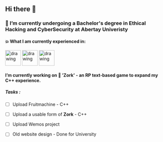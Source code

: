 ## Hi there 👋
### 🌱 I’m currently undergoing a Bachelor's degree in Ethical Hacking and CyberSecurity at Abertay Univeristy
<!--
**Mathswiz101/Mathswiz101** is a ✨ _special_ ✨ repository because its `README.md` (this file) appears on your GitHub profile.

Here are some ideas to get you started:

- 🔭 I’m currently working on ...
- 🌱 I’m currently learning ...
- 👯 I’m looking to collaborate on ...
- 🤔 I’m looking for help with ...
- 💬 Ask me about ...
- 📫 How to reach me: ...
- 😄 Pronouns: ...
- ⚡ Fun fact: ...
![Alt text]

-->



#### :boom: What I am currently experienced in:
<img src="https://image.flaticon.com/icons/png/128/2306/2306030.png" alt="drawing" width="50"/> <img src="https://findicons.com/files/icons/2166/oxygen/128/application_x_python.png" alt="drawing" width="50"/> <img src="https://cdn0.iconfinder.com/data/icons/social-network-7/50/22-128.png" alt="drawing" width="50"/>

#### I’m currently working on :dragon: 'Zork' - an RP text-based game to expand my C++ experience.



##### Tasks : 
- [ ] Upload Fruitmachine - C++
- [ ] Upload a usable form of **Zork** - C++
- [ ] Upload Wemos project
- [ ] Old website design - Done for University


